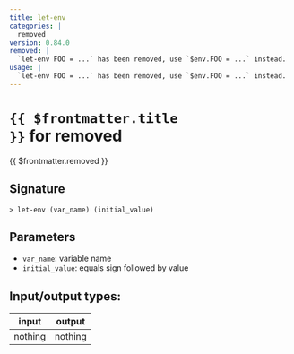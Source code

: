 ```yaml
---
title: let-env
categories: |
  removed
version: 0.84.0
removed: |
  `let-env FOO = ...` has been removed, use `$env.FOO = ...` instead.
usage: |
  `let-env FOO = ...` has been removed, use `$env.FOO = ...` instead.
---
```


# <code>{{ $frontmatter.title }}</code> for removed

<div class='command-title'>{{ $frontmatter.removed }}</div>

## Signature

```> let-env (var_name) (initial_value)```

## Parameters

 -  `var_name`: variable name
 -  `initial_value`: equals sign followed by value


## Input/output types:

| input   | output  |
| ------- | ------- |
| nothing | nothing |
